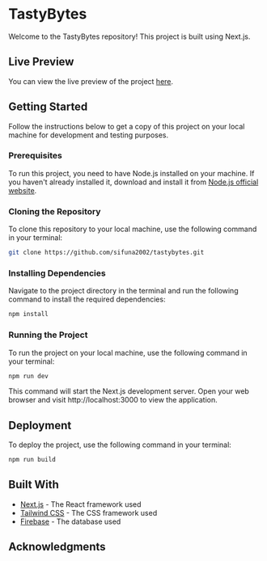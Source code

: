 # TastyBytes

Welcome to the TastyBytes repository! This project is built using Next.js.

## Live Preview

You can view the live preview of the project [here](https://tastybytes.vercel.app/).

## Getting Started

Follow the instructions below to get a copy of this project on your local machine for development and testing purposes.

### Prerequisites

To run this project, you need to have Node.js installed on your machine. If you haven't already installed it, download and install it from [Node.js official website](https://nodejs.org/).

### Cloning the Repository

To clone this repository to your local machine, use the following command in your terminal:

```bash
git clone https://github.com/sifuna2002/tastybytes.git
```

### Installing Dependencies
Navigate to the project directory in the terminal and run the following command to install the required dependencies:

```bash
npm install
```    

### Running the Project

To run the project on your local machine, use the following command in your terminal:

```bash
npm run dev
```
This command will start the Next.js development server. Open your web browser and visit http://localhost:3000 to view the application.

## Deployment

To deploy the project, use the following command in your terminal:

```bash
npm run build
```

## Built With

* [Next.js](https://nextjs.org/) - The React framework used
* [Tailwind CSS](https://tailwindcss.com/) - The CSS framework used
* [Firebase](https://firebase.google.com/) - The database used

## Acknowledgments


